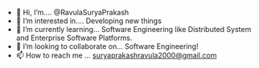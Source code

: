 - 👋 Hi, I’m.... @RavulaSuryaPrakash
- 👀 I’m interested in....  Developing new things
- 🌱 I’m currently learning... Software Engineering like Distributed System and Enterprise Software Platforms.
- 💞️ I’m looking to collaborate on... Software Engineering!
- 📫 How to reach me ... suryaprakashravula2000@gmail.com

<!---
RavulaSuryaPrakash/RavulaSuryaPrakash is a ✨ special ✨ repository because its `README.md` (this file) appears on your GitHub profile.
You can click the Preview link to take a look at your changes.
--->
